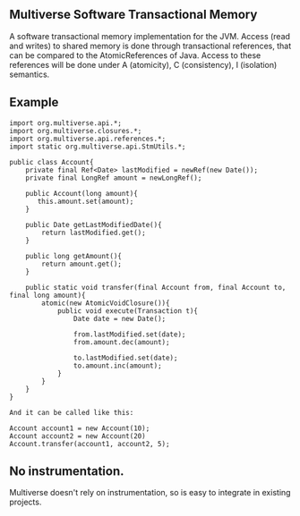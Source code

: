 Multiverse Software Transactional Memory
-------------------------

A software transactional memory implementation for the JVM. Access (read and writes) to shared memory is done through
transactional references, that can be compared to the AtomicReferences of Java. Access to these references will be done
under A (atomicity), C (consistency), I (isolation) semantics.

Example
-------------------------

    import org.multiverse.api.*;
    import org.multiverse.closures.*;
    import org.multiverse.api.references.*;
    import static org.multiverse.api.StmUtils.*;

    public class Account{
        private final Ref<Date> lastModified = newRef(new Date());
        private final LongRef amount = newLongRef();

        public Account(long amount){
           this.amount.set(amount);
        }

        public Date getLastModifiedDate(){
            return lastModified.get();
        }

        public long getAmount(){
            return amount.get();
        }

        public static void transfer(final Account from, final Account to, final long amount){
            atomic(new AtomicVoidClosure()){
                public void execute(Transaction t){
                    Date date = new Date();

                    from.lastModified.set(date);
                    from.amount.dec(amount);

                    to.lastModified.set(date);
                    to.amount.inc(amount);
                }
            }
        }
    }

    And it can be called like this:

    Account account1 = new Account(10);
    Account account2 = new Account(20)
    Account.transfer(account1, account2, 5);


No instrumentation.
-------------------------
Multiverse doesn't rely on instrumentation, so is easy to integrate in existing projects.